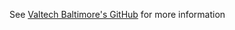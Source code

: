 See [Valtech Baltimore's GitHub](https://github.com/BerndtGroup?view_as=public) for more information
